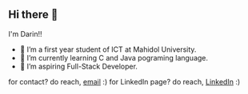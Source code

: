 ## Hi there 👋

<!--
**Darinnnnnn/Darinnnnnn** is a ✨ _special_ ✨ repository because its `README.md` (this file) appears on your GitHub profile.

Here are some ideas to get you started:

- 🔭 I’m a first year student of ICT at Mahidol University.
- 🌱 I’m currently learning ...
- 👯 I’m looking to collaborate on ...
- 🤔 I’m looking for help with ...
- 💬 Ask me about ...
- 📫 How to reach me: ...
- 😄 Pronouns: ...
- ⚡ Fun fact: ...
-->
I'm Darin!!
- 🔭 I’m a first year student of ICT at Mahidol University.
- 🌱 I’m currently learning C and Java pograming language.
- 👯 I’m aspiring Full-Stack Developer.

for contact? do reach, [email](mailto:nuhachoeiiam@gmail.com) :)
for LinkedIn page? do reach, [LinkedIn](www.linkedin.com/in/nuhachoeiiam) :)


